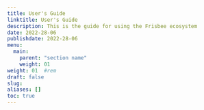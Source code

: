 ```yaml
---
title: User's Guide
linktitle: User's Guide
description: This is the guide for using the Frisbee ecosystem
date: 2022-28-06
publishdate: 2022-28-06
menu:
  main:
    parent: "section name"
    weight: 01
weight: 01	#rem
draft: false
slug:
aliases: []
toc: true
---
```

